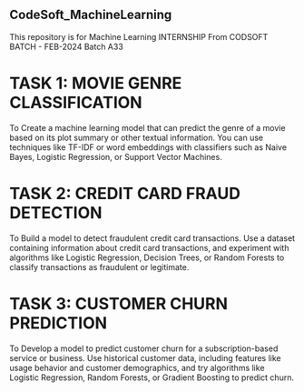 ## CodeSoft_MachineLearning

This repository is for Machine Learning INTERNSHIP From CODSOFT BATCH - FEB-2024 Batch A33

# TASK 1: MOVIE GENRE CLASSIFICATION
To Create a machine learning model that can predict the genre of a movie based on its plot summary or other textual information. 
You can use techniques like TF-IDF or word embeddings with classifiers such as Naive Bayes, Logistic Regression, or Support Vector Machines.

# TASK 2: CREDIT CARD FRAUD DETECTION

To Build a model to detect fraudulent credit card transactions. Use a dataset containing information about credit card transactions, 
and experiment with algorithms like Logistic Regression, Decision Trees, or Random Forests to classify transactions as fraudulent or legitimate.

# TASK 3: CUSTOMER CHURN PREDICTION

To Develop a model to predict customer churn for a subscription-based service or business. Use historical customer data,
including features like usage behavior and customer demographics, and try algorithms like Logistic Regression, Random Forests, or Gradient Boosting to predict churn.
